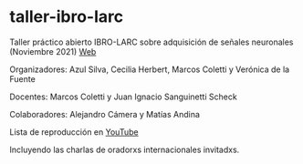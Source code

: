 # taller-ibro-larc
Taller práctico abierto IBRO-LARC sobre adquisición de señales neuronales (Noviembre 2021)
[Web](https://bit.ly/TALLERNEUROLATAM)

Organizadores: Azul Silva, Cecilia Herbert, Marcos Coletti y Verónica de la Fuente

Docentes: Marcos Coletti y Juan Ignacio Sanguinetti Scheck

Colaboradores: Alejandro Cámera y Matías Andina

Lista de reproducción en [YouTube](https://youtube.com/playlist?list=PL2ttpDKStgJAIu2jOuGwjMjh1IACVgq0k)

Incluyendo las charlas de oradorxs internacionales invitadxs.
